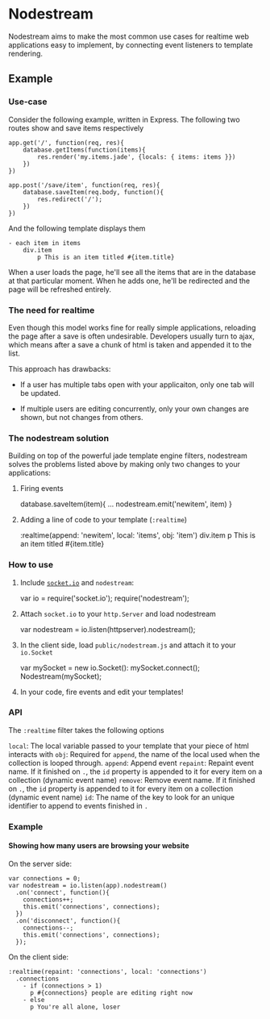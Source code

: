 Nodestream
==========

Nodestream aims to make the most common use cases for realtime web applications easy to implement, by connecting event listeners to template rendering.

## Example

### Use-case

Consider the following example, written in Express. The following two routes show and save items respectively

	app.get('/', function(req, res){
		database.getItems(function(items){
			res.render('my.items.jade', {locals: { items: items }})
		})
	})
	
	app.post('/save/item', function(req, res){
		database.saveItem(req.body, function(){
			res.redirect('/');
		})
	})

And the following template displays them

	- each item in items
		div.item
			p This is an item titled #{item.title}

When a user loads the page, he'll see all the items that are in the database at that particular moment. When he adds one, he'll be redirected and the page will be refreshed entirely.

### The need for realtime

Even though this model works fine for really simple applications, reloading the page after a save is often undesirable. Developers usually turn to ajax, which means after a save a chunk of html is taken and appended it to the list.

This approach has drawbacks:

- If a user has multiple tabs open with your applicaiton, only one tab will be updated.

- If multiple users are editing concurrently, only your own changes are shown, but not changes from others.

### The nodestream solution

Building on top of the powerful jade template engine filters, nodestream solves the problems listed above by making only two changes to your applications:

1. Firing events

	database.saveItem(item){
		...
		nodestream.emit('newitem', item)
	}
	
2. Adding a line of code to your template (`:realtime`)

	:realtime(append: 'newitem', local: 'items', obj: 'item')
		div.item
			p This is an item titled #{item.title}
			
### How to use

1. Include [`socket.io`](http://github.com/learnboost/socket.io-node) and `nodestream`:

	var io = require('socket.io');
	require('nodestream');
	
2. Attach `socket.io` to your `http.Server` and load nodestream

	var nodestream = io.listen(httpserver).nodestream();

3. In the client side, load `public/nodestream.js` and attach it to your `io.Socket`

	var mySocket = new io.Socket():
	mySocket.connect();
	Nodestream(mySocket);
	
4. In your code, fire events and edit your templates!

### API

The `:realtime` filter takes the following options

`local`: The local variable passed to your template that your piece of html interacts with
`obj`: Required for `append`, the name of the local used when the collection is looped through.
`append`: Append event
`repaint`: Repaint event name. If it finished on `.`, the `id` property is appended to it for every item on a collection (dynamic event name)
`remove`: Remove event name. If it finished on `.`, the `id` property is appended to it for every item on a collection (dynamic event name)
`id`: The name of the key to look for an unique identifier to append to events finished in `.`

### Example

#### Showing how many users are browsing your website

On the server side:
	
	var connections = 0;
	var nodestream = io.listen(app).nodestream()
	  .on('connect', function(){
	    connections++;
	    this.emit('connections', connections);
	  })
	  .on('disconnect', function(){
	    connections--;
	    this.emit('connections', connections);
	  });

On the client side:

	:realtime(repaint: 'connections', local: 'connections')
	  .connections
	    - if (connections > 1)
	      p #{connections} people are editing right now
	    - else
	      p You're all alone, loser